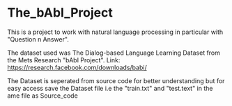 # The_bAbI_Project
This is a project to work with natural language processing in particular with "Question n Answer".

The dataset used was The Dialog-based Language Learning Dataset from the Mets Research "bAbI Project".
Link: https://research.facebook.com/downloads/babi/

The Dataset is seperated from source code for better understanding but for easy access save the Dataset file i.e the "train.txt" and "test.text" in the ame file as Source_code
